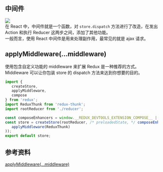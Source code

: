 ## 中间件
![](/img/react/dataFlow.png)  
在 React 中，中间件就是一个函数，对 `store.dispatch` 方法进行了改造，在发出 Action 和执行 Reducer 这两步之间，添加了其他功能。  
一般而言，使用 React 中间件是用来处理副作用，最常见的就是 ajax 请求。  

## applyMiddleware(...middleware)  
使用包含自定义功能的 middleware 来扩展 Redux 是一种推荐的方式。Middleware 可以让你包装 store 的 dispatch 方法来达到你想要的目的。  
```js
import {
   createStore,
   applyMiddleware,
   compose
} from 'redux';
import ReduxThunk from 'redux-thunk';
import rootReducer from './reducer';

const composeEnhancers = window.__REDUX_DEVTOOLS_EXTENSION_COMPOSE__ || compose;
const store = createStore(rootReducer, /* preloadedState, */ composeEnhancers(
   applyMiddleware(ReduxThunk)
));
export default store;
```

## 参考资料
[applyMiddleware(...middleware)](https://redux.js.org/api/applymiddleware)